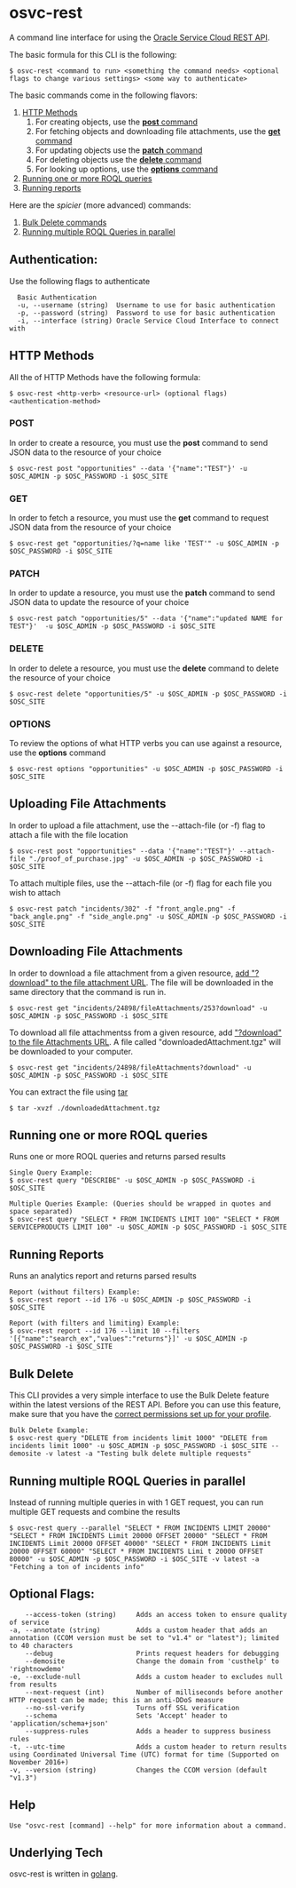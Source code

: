 # osvc-rest

A command line interface for using the [Oracle Service Cloud REST API](https://docs.oracle.com/en/cloud/saas/service/18b/cxsvc/toc.htm).

The basic formula for this CLI is the following:
	
	$ osvc-rest <command to run> <something the command needs> <optional flags to change various settings> <some way to authenticate>

The basic commands come in the following flavors:

1. [HTTP Methods](#http-methods)
	1. For creating objects, use the [**post** command](#post)
	2. For fetching objects and downloading file attachments, use the [**get** command](#get)
	3. For updating objects use the [**patch** command](#patch)
	4. For deleting objects use the [**delete** command](#delete)
	5. For looking up options, use the [**options** command](#options)
2. [Running one or more ROQL queries](#running-one-or-more-roql-queries)
3. [Running reports](#running-reports)


Here are the _spicier_ (more advanced) commands:

1. [Bulk Delete commands](bulk-delete)
2. [Running multiple ROQL Queries in parallel](running-multiple-roql-queries-in-parallel)


## Authentication:
Use the following flags to authenticate

	  Basic Authentication
	  -u, --username (string)  Username to use for basic authentication
	  -p, --password (string)  Password to use for basic authentication
	  -i, --interface (string) Oracle Service Cloud Interface to connect with

<!-- ## TODO 
1. Session Authorization
2. OAuth Authorization
 Session Authentication
-s, --session-auth

OAuth Authentication
-o, --oauth -->

## HTTP Methods
All the of HTTP Methods have the following formula:
	
	$ osvc-rest <http-verb> <resource-url> (optional flags) <authentication-method>


### POST
In order to create a resource, you must use the **post** command to send JSON data to the resource of your choice

	$ osvc-rest post "opportunities" --data '{"name":"TEST"}' -u $OSC_ADMIN -p $OSC_PASSWORD -i $OSC_SITE


### GET
In order to fetch a resource, you must use the **get** command to request JSON data from the resource of your choice
	
	$ osvc-rest get "opportunities/?q=name like 'TEST'" -u $OSC_ADMIN -p $OSC_PASSWORD -i $OSC_SITE
	
### PATCH	
In order to update a resource, you must use the **patch** command to send JSON data to update the resource of your choice

	$ osvc-rest patch "opportunities/5" --data '{"name":"updated NAME for TEST"}'  -u $OSC_ADMIN -p $OSC_PASSWORD -i $OSC_SITE

### DELETE
In order to delete a resource, you must use the **delete** command to delete the resource of your choice
	
	$ osvc-rest delete "opportunities/5" -u $OSC_ADMIN -p $OSC_PASSWORD -i $OSC_SITE

### OPTIONS
To review the options of what HTTP verbs you can use against a resource, use the **options** command
	
	$ osvc-rest options "opportunities" -u $OSC_ADMIN -p $OSC_PASSWORD -i $OSC_SITE

## Uploading File Attachments

In order to upload a file attachment, use the --attach-file (or -f) flag to attach a file with the file location

	$ osvc-rest post "opportunities" --data '{"name":"TEST"}' --attach-file "./proof_of_purchase.jpg" -u $OSC_ADMIN -p $OSC_PASSWORD -i $OSC_SITE

To attach multiple files, use the --attach-file (or -f) flag for each file you wish to attach

	$ osvc-rest patch "incidents/302" -f "front_angle.png" -f "back_angle.png" -f "side_angle.png" -u $OSC_ADMIN -p $OSC_PASSWORD -i $OSC_SITE

## Downloading File Attachments

In order to download a file attachment from a given resource, [add "?download" to the file attachment URL](https://docs.oracle.com/en/cloud/saas/service/18b/cxsvc/c_osvc_managing_file_attachments.html#ManagingFileAttachments-07BABEF6__concept-406-3A92801C). The file will be downloaded in the same directory that the command is run in.

	$ osvc-rest get "incidents/24898/fileAttachments/253?download" -u $OSC_ADMIN -p $OSC_PASSWORD -i $OSC_SITE

To download all file attachmentss from a given resource, add ["?download" to the file Attachments URL](https://docs.oracle.com/en/cloud/saas/service/18b/cxsvc/c_osvc_managing_file_attachments.html#ManagingFileAttachments-07BABEF6__concept-410-3A92801F). A file called "downloadedAttachment.tgz" will be downloaded to your computer. 

	$ osvc-rest get "incidents/24898/fileAttachments?download" -u $OSC_ADMIN -p $OSC_PASSWORD -i $OSC_SITE

You can extract the file using [tar](https://askubuntu.com/questions/499807/how-to-unzip-tgz-file-using-the-terminal/499809#499809)
    
    $ tar -xvzf ./downloadedAttachment.tgz

## Running one or more ROQL queries
Runs one or more ROQL queries and returns parsed results
	
	Single Query Example:
	$ osvc-rest query "DESCRIBE" -u $OSC_ADMIN -p $OSC_PASSWORD -i $OSC_SITE
	
	Multiple Queries Example: (Queries should be wrapped in quotes and space separated)
	$ osvc-rest query "SELECT * FROM INCIDENTS LIMIT 100" "SELECT * FROM SERVICEPRODUCTS LIMIT 100" -u $OSC_ADMIN -p $OSC_PASSWORD -i $OSC_SITE

## Running Reports
Runs an analytics report and returns parsed results

	Report (without filters) Example:
	$ osvc-rest report --id 176 -u $OSC_ADMIN -p $OSC_PASSWORD -i $OSC_SITE

	Report (with filters and limiting) Example:
	$ osvc-rest report --id 176 --limit 10 --filters '[{"name":"search_ex","values":"returns"}]' -u $OSC_ADMIN -p $OSC_PASSWORD -i $OSC_SITE

## Bulk Delete
This CLI provides a very simple interface to use the Bulk Delete feature within the latest versions of the REST API. Before you can use this feature, make sure that you have the [correct permissions set up for your profile](https://docs.oracle.com/en/cloud/saas/service/18b/cxsvc/c_osvc_bulk_delete.html#BulkDelete-10689704__concept-212-37785F91).

	Bulk Delete Example: 
	$ osvc-rest query "DELETE from incidents limit 1000" "DELETE from incidents limit 1000" -u $OSC_ADMIN -p $OSC_PASSWORD -i $OSC_SITE --demosite -v latest -a "Testing bulk delete multiple requests"

## Running multiple ROQL Queries in parallel
Instead of running multiple queries in with 1 GET request, you can run multiple GET requests and combine the results

	$ osvc-rest query --parallel "SELECT * FROM INCIDENTS LIMIT 20000" "SELECT * FROM INCIDENTS Limit 20000 OFFSET 20000" "SELECT * FROM INCIDENTS Limit 20000 OFFSET 40000" "SELECT * FROM INCIDENTS Limit 20000 OFFSET 60000" "SELECT * FROM INCIDENTS Limi t 20000 OFFSET 80000" -u $OSC_ADMIN -p $OSC_PASSWORD -i $OSC_SITE -v latest -a "Fetching a ton of incidents info"


## Optional Flags:
	    --access-token (string) 	Adds an access token to ensure quality of service
	-a, --annotate (string)     	Adds a custom header that adds an annotation (CCOM version must be set to "v1.4" or "latest"); limited to 40 characters
	    --debug                 	Prints request headers for debugging
	    --demosite              	Change the domain from 'custhelp' to 'rightnowdemo'
	-e, --exclude-null          	Adds a custom header to excludes null from results
	    --next-request (int)      	Number of milliseconds before another HTTP request can be made; this is an anti-DDoS measure
	    --no-ssl-verify         	Turns off SSL verification
	    --schema                	Sets 'Accept' header to 'application/schema+json'
	    --suppress-rules        	Adds a header to suppress business rules
	-t, --utc-time              	Adds a custom header to return results using Coordinated Universal Time (UTC) format for time (Supported on November 2016+)
	-v, --version (string)      	Changes the CCOM version (default "v1.3")

## Help
	Use "osvc-rest [command] --help" for more information about a command.

## Underlying Tech
osvc-rest is written in [golang](https://golang.org).